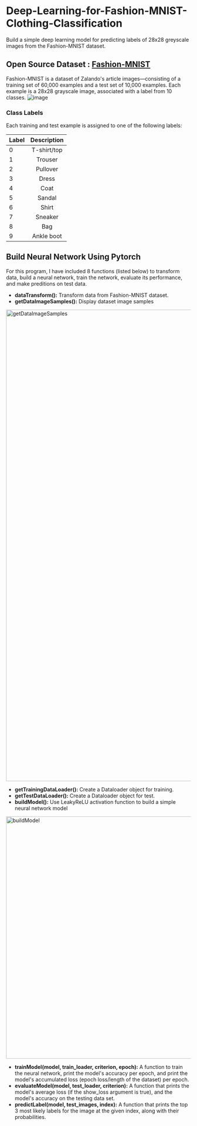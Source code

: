 # Deep-Learning-for-Fashion-MNIST-Clothing-Classification
Build a simple deep learning model for predicting labels of 28x28 greyscale images from the Fashion-MNIST dataset.
## Open Source Dataset : [Fashion-MNIST](https://github.com/zalandoresearch/fashion-mnist)
Fashion-MNIST is a dataset of Zalando's article images—consisting of a training set of 60,000 examples and a test set of 10,000 examples. Each example is a 28x28 grayscale image, associated with a label from 10 classes.
![image](https://user-images.githubusercontent.com/56757171/206940063-23fcbb12-8245-47c5-88a7-02a095f3d420.png)

### Class Labels
Each training and test example is assigned to one of the following labels:

| Label| Description  |    
| ---- |:------------:| 
| 0    | T-shirt/top  | 
| 1    | Trouser      | 
| 2    | Pullover     | 
| 3    | Dress        | 
| 4    | Coat         | 
| 5    | Sandal       |
| 6    | Shirt        | 
| 7    | Sneaker      | 
| 8    | Bag          |
| 9    | Ankle boot   | 

## Build Neural Network Using Pytorch 
For this program, I have included 8 functions (listed below) to transform data, build a neural network, train the network, evaluate its performance, and make preditions on test data.
  * **dataTransform():** Transform data from Fashion-MNIST dataset.
  * **getDataImageSamples():** Display dataset image samples
  <img width="1281" alt="getDataImageSamples" src="https://user-images.githubusercontent.com/56757171/207085495-73faba25-f59d-48ed-9095-75cde8612d34.png">
  
  * **getTrainingDataLoader():** Create a Dataloader object for training.
  * **getTestDataLoader():** Create a Dataloader object for test.
  * **buildModel():** Use LeakyReLU activation function to build a simple neural network model 
  <img width="658" alt="buildModel" src="https://user-images.githubusercontent.com/56757171/207124608-b6e0e67e-77bd-44f3-a544-193f35ed2f91.png">

  
  * **trainModel(model, train_loader, criterion, epoch):** A function to train the neural network, print the model's accuracy per epoch, and print the model's accumulated loss (epoch loss/length of the dataset) per epoch.
  * **evaluateModel(model, test_loader, criterion):** A function that prints the model's average loss (if the show_loss argument is true), and the model's accuracy on the testing data set.
  * **predictLabel(model, test_images, index):** A function that prints the top 3 most likely labels for the image at the given index, along with their probabilities.
